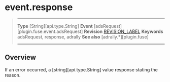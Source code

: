 # event.response

> --------------------- ------------------------------------------------------------------------------------------
> __Type__              [String][api.type.String]
> __Event__             [adsRequest][plugin.fuse.event.adsRequest]
> __Revision__          [REVISION_LABEL](REVISION_URL)
> __Keywords__          adsRequest, response, adrally
> __See also__			[adrally.*][plugin.fuse]
> --------------------- ------------------------------------------------------------------------------------------

## Overview

If an error occurred, a [string][api.type.String] value response stating the reason.